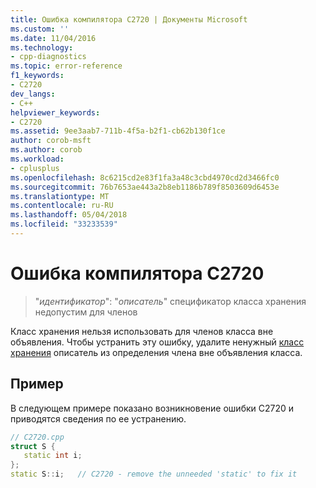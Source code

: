 ```yaml
---
title: Ошибка компилятора C2720 | Документы Microsoft
ms.custom: ''
ms.date: 11/04/2016
ms.technology:
- cpp-diagnostics
ms.topic: error-reference
f1_keywords:
- C2720
dev_langs:
- C++
helpviewer_keywords:
- C2720
ms.assetid: 9ee3aab7-711b-4f5a-b2f1-cb62b130f1ce
author: corob-msft
ms.author: corob
ms.workload:
- cplusplus
ms.openlocfilehash: 8c6215cd2e83f1fa3a48c3cbd4970cd2d3466fc0
ms.sourcegitcommit: 76b7653ae443a2b8eb1186b789f8503609d6453e
ms.translationtype: MT
ms.contentlocale: ru-RU
ms.lasthandoff: 05/04/2018
ms.locfileid: "33233539"
---
```

# <a name="compiler-error-c2720"></a>Ошибка компилятора C2720  
  
> "*идентификатор*": "*описатель*" спецификатор класса хранения недопустим для членов  
  
Класс хранения нельзя использовать для членов класса вне объявления. Чтобы устранить эту ошибку, удалите ненужный [класс хранения](../../cpp/storage-classes-cpp.md) описатель из определения члена вне объявления класса.  
  
## <a name="example"></a>Пример  
  
В следующем примере показано возникновение ошибки C2720 и приводятся сведения по ее устранению.  
  
```cpp  
// C2720.cpp  
struct S {  
   static int i;  
};  
static S::i;   // C2720 - remove the unneeded 'static' to fix it  
```